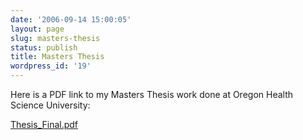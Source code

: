 ```yaml
---
date: '2006-09-14 15:00:05'
layout: page
slug: masters-thesis
status: publish
title: Masters Thesis
wordpress_id: '19'
---
```


Here is a PDF link to my Masters Thesis work done at Oregon Health Science University:

[Thesis_Final.pdf](http://media.reprojected.com/presentations/Thesis/Thesis_Final.pdf)

